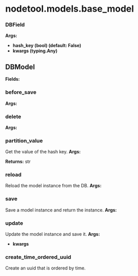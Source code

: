 # nodetool.models.base_model

### DBField

**Args:**
- **hash_key (bool) (default: False)**
- **kwargs (typing.Any)**

## DBModel

**Fields:**

### before_save

**Args:**

### delete

**Args:**

### partition_value

Get the value of the hash key.
**Args:**

**Returns:** str

### reload

Reload the model instance from the DB.
**Args:**

### save

Save a model instance and return the instance.
**Args:**

### update

Update the model instance and save it.
**Args:**
- **kwargs**


### create_time_ordered_uuid

Create an uuid that is ordered by time.
